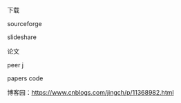 下载

sourceforge

slideshare

论文

peer j

papers code

博客园：https://www.cnblogs.com/jingch/p/11368982.html